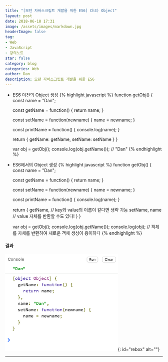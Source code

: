 ```yaml
---
title: "[모던 자바스크립트 개발을 위한 ES6] Ch3) Object"
layout: post
date: 2018-06-18 17:31
image: /assets/images/markdown.jpg
headerImage: false
tag:
- Web
- JavaScript
- 강의노트
star: false
category: blog
categories: Web
author: Dan
description: 모던 자바스크립트 개발을 위한 ES6
---
```


* ES6 이전의 Object 생성
{% highlight javascript %}
  function getObj() {
    const name = "Dan";

    const getName = function() {
      return name;
    }

    const setName = function(newname) {
      name = newname;
    }

    const printName = function() {
      console.log(name);
    }

    return {
      getName: getName,
      setName: setName
    }
  }

  var obj = getObj();
  console.log(obj.getName()); // "Dan"
{% endhighlight %}

* ES6에서의 Object 생성
{% highlight javascript %}
  function getObj() {
    const name = "Dan";

    const getName = function() {
      return name;
    }

    const setName = function(newname) {
      name = newname;
    }

    const printName = function() {
      console.log(name);
    }

    return {
      getName, // key와 value의 이름이 같다면 생략 가능
      setName,
      name // value 자체를 반환할 수도 있다!
    }
  }

  var obj = getObj();
  console.log(obj.getName());
  console.log(obj); // 객체를 자체를 반환하여 새로운 객체 생성이 용이하다
{% endhighlight %}

#### 결과
![Markdown Image][1]{: id="rebox" alt=""}

---
[1]: /assets/images/스크린샷2018-06-18-6.jpg
